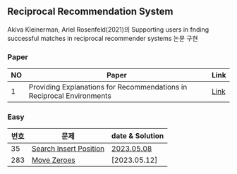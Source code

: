 
## Reciprocal Recommendation System
Akiva Kleinerman, Ariel Rosenfeld(2021)의 Supporting users in fnding successful matches in reciprocal recommender systems 논문 구현

### Paper

| NO | Paper | Link |
| --- | --- | --- |
| 1 |  Providing Explanations for Recommendations in Reciprocal Environments | [Link](https://arxiv.org/pdf/1807.01227.pdf)

### Easy
| 번호 | 문제 | date & Solution |
| --- | --- | --- |
| 35 | [Search Insert Position](https://leetcode.com/problems/search-insert-position/?envType=study-plan&id=algorithm-i) | [2023.05.08](https://github.com/heyggun/Coding_test/blob/main/LeetCode/Easy/35.%20Search%20Insert%20Position.ipynb) |
| 283 | [Move Zeroes](https://leetcode.com/problems/search-insert-position/?envType=study-plan&id=algorithm-i) | [2023.05.12]

